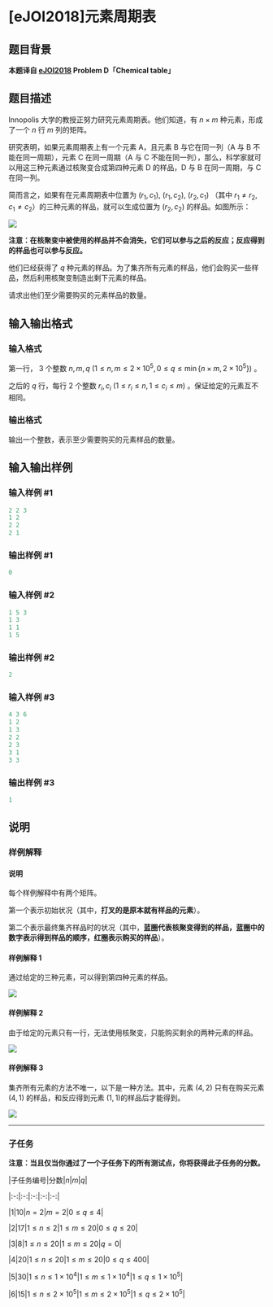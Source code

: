 # [eJOI2018]元素周期表

## 题目背景

**本题译自 [eJOI2018](http://ejoi2018.org/) Problem D「Chemical table」**

## 题目描述

Innopolis 大学的教授正努力研究元素周期表。他们知道，有 $n \times m$ 种元素，形成了一个 $n$ 行 $m$ 列的矩阵。

研究表明，如果元素周期表上有一个元素 A，且元素 B 与它在同一列（A 与 B 不能在同一周期），元素 C 在同一周期（A 与 C 不能在同一列），那么，科学家就可以用这三种元素通过核聚变合成第四种元素 D 的样品，D 与 B 在同一周期，与 C 在同一列。

简而言之，如果有在元素周期表中位置为 $(r_1, c_1),\ (r_1, c_2),\ (r_2, c_1)$ （其中 $r_1 \neq r_2, c_1 \neq c_2$）的三种元素的样品，就可以生成位置为 $(r_2, c_2)$ 的样品。如图所示：

![](http://codeforces.com/predownloaded/95/22/95223620a323ec59470718b34958c7f295698ff1.png)

**注意：在核聚变中被使用的样品并不会消失，它们可以参与之后的反应；反应得到的样品也可以参与反应。**

他们已经获得了 $q$ 种元素的样品。为了集齐所有元素的样品，他们会购买一些样品，然后利用核聚变制造出剩下元素的样品。

请求出他们至少需要购买的元素样品的数量。

## 输入输出格式

### 输入格式

第一行， $3$ 个整数 $n, m, q \ (1 \le n, m \le 2 \times 10^5, 0 \le q \le \min \{n \times m, 2 \times 10^5\})$ 。

之后的 $q$ 行，每行 $2$ 个整数 $r_i, c_i \ (1 \le r_i \le n, 1 \le c_i \le m)$ 。保证给定的元素互不相同。

### 输出格式

输出一个整数，表示至少需要购买的元素样品的数量。

## 输入输出样例

### 输入样例 #1

```cpp
2 2 3
1 2
2 2
2 1
```


### 输出样例 #1

```cpp
0
```


### 输入样例 #2

```cpp
1 5 3
1 3
1 1
1 5
```


### 输出样例 #2

```cpp
2
```


### 输入样例 #3

```cpp
4 3 6
1 2
1 3
2 2
2 3
3 1
3 3
```


### 输出样例 #3

```cpp
1
```


## 说明

### 样例解释

#### 说明

每个样例解释中有两个矩阵。

第一个表示初始状况（其中，**打叉的是原本就有样品的元素**）。

第二个表示最终集齐样品时的状况（其中，**蓝圈代表核聚变得到的样品，蓝圈中的数字表示得到样品的顺序，红圈表示购买的样品**）。

#### 样例解释 1

通过给定的三种元素，可以得到第四种元素的样品。

![](http://codeforces.com/predownloaded/ee/44/ee44494c3f7ff02138d16c3ee2119a4a528c893a.png)

#### 样例解释 2

由于给定的元素只有一行，无法使用核聚变，只能购买剩余的两种元素的样品。

![](http://codeforces.com/predownloaded/db/b4/dbb4c8c683b0e23a35c204b500695c0efb59e587.png)

#### 样例解释 3

集齐所有元素的方法不唯一，以下是一种方法。其中，元素 $(4, 2)$ 只有在购买元素 $(4, 1)$ 的样品，和反应得到元素 $(1, 1)$的样品后才能得到。

![](http://codeforces.com/predownloaded/0c/d8/0cd813ff41b05914fceb0e1f25c2907bcb020959.png)

---

### 子任务

**注意：当且仅当你通过了一个子任务下的所有测试点，你将获得此子任务的分数。**

|子任务编号|分数|$n$|$m$|$q$|

|:-:|:-:|:-:|:-:|:-:|

|$1$|$10$|$n=2$|$m=2$|$0 \le q \le 4$|

|$2$|$17$|$1 \le n \le 2$|$1 \le m \le 20$|$0 \le q \le 20$|

|$3$|$8$|$1 \le n \le 20$|$1 \le m \le 20$|$q=0$|

|$4$|$20$|$1 \le n \le 20$|$1 \le m \le 20$|$0 \le q \le 400$|

|$5$|$30$|$1 \le n \le 1 \times 10^4$|$1 \le m \le 1 \times 10^4$|$1 \le q \le 1 \times 10^5$|

|$6$|$15$|$1 \le n \le 2 \times 10^5$|$1 \le m \le 2 \times 10^5$|$1 \le q \le 2 \times 10^5$|

